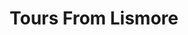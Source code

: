 ---
title: "Tours From Lismore"
address: "Starting from Lismore, Lismore, Waterford"
tel: "NOVAL"
county: "Waterford"
category: "Cycling"
type: "Content"
lat: "52.13623809814453"
lng: "-7.931330680847168"
---